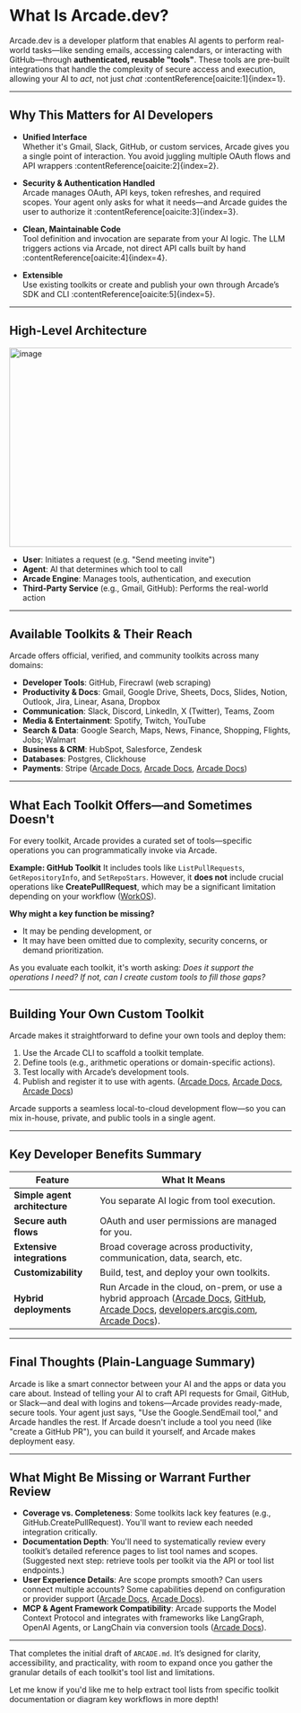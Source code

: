 # What Is Arcade.dev?

Arcade.dev is a developer platform that enables AI agents to perform real-world tasks—like sending emails, accessing calendars, or interacting with GitHub—through **authenticated, reusable "tools"**. These tools are pre-built integrations that handle the complexity of secure access and execution, allowing your AI to *act*, not just *chat* :contentReference[oaicite:1]{index=1}.

---

## Why This Matters for AI Developers

- **Unified Interface**  
  Whether it's Gmail, Slack, GitHub, or custom services, Arcade gives you a single point of interaction. You avoid juggling multiple OAuth flows and API wrappers :contentReference[oaicite:2]{index=2}.

- **Security & Authentication Handled**  
  Arcade manages OAuth, API keys, token refreshes, and required scopes. Your agent only asks for what it needs—and Arcade guides the user to authorize it :contentReference[oaicite:3]{index=3}.

- **Clean, Maintainable Code**  
  Tool definition and invocation are separate from your AI logic. The LLM triggers actions via Arcade, not direct API calls built by hand :contentReference[oaicite:4]{index=4}.

- **Extensible**  
  Use existing toolkits or create and publish your own through Arcade’s SDK and CLI :contentReference[oaicite:5]{index=5}.

---

## High-Level Architecture

<div hidden style="display: none;">
  
```plantuml
@startuml
actor User
participant Agent
participant ArcadeEngine
participant ThirdPartyService

User -> Agent: "Send meeting invite"
Agent -> ArcadeEngine: Calls GoogleCalendar.CreateEvent (with user_id)
ArcadeEngine -> ThirdPartyService: OAuth + API call
ThirdPartyService --> ArcadeEngine: Confirmation
ArcadeEngine --> Agent: "Event scheduled"
Agent --> User: "Meeting scheduled for Tuesday, 3 PM"
@enduml
```

</div>

<img width="853" height="355" alt="image" src="https://github.com/user-attachments/assets/b60a837d-25df-486e-8e16-5aea81e8d27e" />

* **User**: Initiates a request (e.g. "Send meeting invite")
* **Agent**: AI that determines which tool to call
* **Arcade Engine**: Manages tools, authentication, and execution
* **Third‑Party Service** (e.g., Gmail, GitHub): Performs the real-world action

---

## Available Toolkits & Their Reach

Arcade offers official, verified, and community toolkits across many domains:

* **Developer Tools**: GitHub, Firecrawl (web scraping)
* **Productivity & Docs**: Gmail, Google Drive, Sheets, Docs, Slides, Notion, Outlook, Jira, Linear, Asana, Dropbox
* **Communication**: Slack, Discord, LinkedIn, X (Twitter), Teams, Zoom
* **Media & Entertainment**: Spotify, Twitch, YouTube
* **Search & Data**: Google Search, Maps, News, Finance, Shopping, Flights, Jobs; Walmart
* **Business & CRM**: HubSpot, Salesforce, Zendesk
* **Databases**: Postgres, Clickhouse
* **Payments**: Stripe ([Arcade Docs][1], [Arcade Docs][2], [Arcade Docs][3])

---

## What Each Toolkit Offers—and Sometimes Doesn't

For every toolkit, Arcade provides a curated set of tools—specific operations you can programmatically invoke via Arcade.

**Example: GitHub Toolkit**
It includes tools like `ListPullRequests`, `GetRepositoryInfo`, and `SetRepoStars`. However, it **does not** include crucial operations like **CreatePullRequest**, which may be a significant limitation depending on your workflow ([WorkOS][4]).

**Why might a key function be missing?**

* It may be pending development, or
* It may have been omitted due to complexity, security concerns, or demand prioritization.

As you evaluate each toolkit, it's worth asking:
*Does it support the operations I need? If not, can I create custom tools to fill those gaps?*

---

## Building Your Own Custom Toolkit

Arcade makes it straightforward to define your own tools and deploy them:

1. Use the Arcade CLI to scaffold a toolkit template.
2. Define tools (e.g., arithmetic operations or domain-specific actions).
3. Test locally with Arcade’s development tools.
4. Publish and register it to use with agents. ([Arcade Docs][5], [Arcade Docs][6], [Arcade Docs][3])

Arcade supports a seamless local-to-cloud development flow—so you can mix in-house, private, and public tools in a single agent.

---

## Key Developer Benefits Summary

| Feature                       | What It Means                                                                                                                                                |
| ----------------------------- | ------------------------------------------------------------------------------------------------------------------------------------------------------------ |
| **Simple agent architecture** | You separate AI logic from tool execution.                                                                                                                   |
| **Secure auth flows**         | OAuth and user permissions are managed for you.                                                                                                              |
| **Extensive integrations**    | Broad coverage across productivity, communication, data, search, etc.                                                                                        |
| **Customizability**           | Build, test, and deploy your own toolkits.                                                                                                                   |
| **Hybrid deployments**        | Run Arcade in the cloud, on-prem, or use a hybrid approach ([Arcade Docs][7], [GitHub][8], [Arcade Docs][9], [developers.arcgis.com][10], [Arcade Docs][6]). |

---

## Final Thoughts (Plain-Language Summary)

Arcade is like a smart connector between your AI and the apps or data you care about. Instead of telling your AI to craft API requests for Gmail, GitHub, or Slack—and deal with logins and tokens—Arcade provides ready-made, secure tools. Your agent just says, "Use the Google.SendEmail tool," and Arcade handles the rest. If Arcade doesn't include a tool you need (like "create a GitHub PR"), you can build it yourself, and Arcade makes deployment easy.

---

## What Might Be Missing or Warrant Further Review

* **Coverage vs. Completeness**: Some toolkits lack key features (e.g., GitHub.CreatePullRequest). You'll want to review each needed integration critically.
* **Documentation Depth**: You'll need to systematically review every toolkit’s detailed reference pages to list tool names and scopes. (Suggested next step: retrieve tools per toolkit via the API or tool list endpoints.)
* **User Experience Details**: Are scope prompts smooth? Can users connect multiple accounts? Some capabilities depend on configuration or provider support ([Arcade Docs][11], [Arcade Docs][6]).
* **MCP & Agent Framework Compatibility**: Arcade supports the Model Context Protocol and integrates with frameworks like LangGraph, OpenAI Agents, or LangChain via conversion tools ([Arcade Docs][12]).

---

That completes the initial draft of `ARCADE.md`. It’s designed for clarity, accessibility, and practicality, with room to expand once you gather the granular details of each toolkit's tool list and limitations.

Let me know if you'd like me to help extract tool lists from specific toolkit documentation or diagram key workflows in more depth!

[1]: https://docs.arcade.dev/home/auth/how-arcade-helps?utm_source=chatgpt.com "How Arcade helps with Agent Authorization"
[2]: https://docs.arcade.dev/toolkits?utm_source=chatgpt.com "Arcade Toolkit"
[3]: https://docs.arcade.dev/?utm_source=chatgpt.com "Arcade Docs - Arcade.dev's"
[4]: https://workos.com/blog/what-is-arcade-dev-an-llm-tool-calling-platform?utm_source=chatgpt.com "What is Arcade.dev? An LLM tool calling platform"
[5]: https://docs.arcade.dev/home/build-tools/create-a-toolkit?utm_source=chatgpt.com "Creating a Toolkit"
[6]: https://docs.arcade.dev/home/faq?utm_source=chatgpt.com "Frequently Asked Questions - Arcade Docs"
[7]: https://docs.arcade.dev/home/hosting-overview?utm_source=chatgpt.com "Hosting Overview"
[8]: https://github.com/ArcadeAI/arcade-ai/blob/main/README.md?utm_source=chatgpt.com "README.md - ArcadeAI/arcade-ai"
[9]: https://docs.arcade.dev/home/quickstart?utm_source=chatgpt.com "Start using Arcade"
[10]: https://developers.arcgis.com/arcade/?utm_source=chatgpt.com "Introduction | ArcGIS Arcade - Esri Developer"
[11]: https://docs.arcade.dev/home/oai-agents/use-arcade-tools?utm_source=chatgpt.com "Use Arcade with OpenAI Agents"
[12]: https://docs.arcade.dev/home/langchain/use-arcade-tools?utm_source=chatgpt.com "Use Arcade tools with LangGraph"

